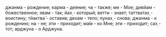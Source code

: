 джанма - рождение; карма - деяние; ча - также; ме - Мое; дивйам - божественное; эвам - так; йах̣ - который; ветти - знает; таттватах̣ - воистину; тйактва̄ - оставив; дехам - тело; пунах̣ - снова; джанма - к рождению; на - не; эти - приходит; ма̄м - ко Мне; эти - приходит; сах̣ - тот; арджуна - о Арджуна.